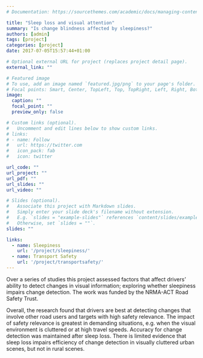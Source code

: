 ```yaml
---
# Documentation: https://sourcethemes.com/academic/docs/managing-content/

title: "Sleep loss and visual attention"
summary: "Is change blindness affected by sleepiness?"
authors: [admin]
tags: [project]
categories: [project]
date: 2017-07-05T15:57:44+01:00

# Optional external URL for project (replaces project detail page).
external_link: ""

# Featured image
# To use, add an image named `featured.jpg/png` to your page's folder.
# Focal points: Smart, Center, TopLeft, Top, TopRight, Left, Right, BottomLeft, Bottom, BottomRight.
image:
  caption: ""
  focal_point: ""
  preview_only: false

# Custom links (optional).
#   Uncomment and edit lines below to show custom links.
# links:
# - name: Follow
#   url: https://twitter.com
#   icon_pack: fab
#   icon: twitter

url_code: ""
url_project: ""
url_pdf: ""
url_slides: ""
url_video: ""

# Slides (optional).
#   Associate this project with Markdown slides.
#   Simply enter your slide deck's filename without extension.
#   E.g. `slides = "example-slides"` references `content/slides/example-slides.md`.
#   Otherwise, set `slides = ""`.
slides: ""

links:
  - name: Sleepiness
    url: '/project/sleepiness/'
  - name: Transport Safety
    url: '/project/transportsafety/'     
---
```

Over a series of studies this project assessed factors that affect drivers’ ability to detect changes in visual information; exploring whether sleepiness impairs change detection. The work was funded by the NRMA-ACT Road Safety Trust. 

Overall, the research found that drivers are best at detecting changes that involve other road users and targets with high safety relevance. The impact of safety relevance is greatest in demanding situations, e.g. when the visual environment is cluttered or at high travel speeds. Accuracy for change detection was maintained after sleep loss. There is limited evidence that sleep loss impairs efficiency of change detection in visually cluttered urban scenes, but not in rural scenes. 


